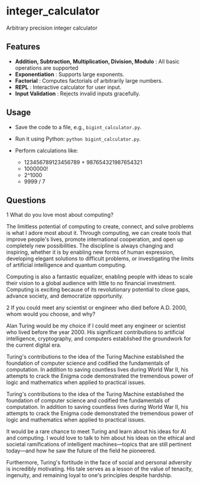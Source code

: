 # integer_calculator

 Arbitrary precision integer calculator

## Features

* **Addition, Subtraction, Multiplication, Division, Modulo** : All basic operations are supported
* **Exponentiation** : Supports large exponents.
* **Factorial** : Computes factorials of arbitrarily large numbers.
* **REPL** : Interactive calculator for user input.
* **Input Validation** : Rejects invalid inputs gracefully.

## Usage

* Save the code to a file, e.g., `bigint_calculator.py`.
* Run it using Python: `python bigint_calculator.py`.
* Perform calculations like:

  * 123456789123456789 + 987654321987654321
  * 1000000!
  * 2^1000
  * 9999 / 7

## Questions 


1 What do you love most about computing?

The limitless potential of computing to create, connect, and solve problems is what I adore most about it. Through computing, we can create tools that improve people's lives, promote international cooperation, and open up completely new possibilities. The discipline is always changing and inspiring, whether it is by enabling new forms of human expression, developing elegant solutions to difficult problems, or investigating the limits of artificial intelligence and quantum computing.

Computing is also a fantastic equalizer, enabling people with ideas to scale their vision to a global audience with little to no financial investment. Computing is exciting because of its revolutionary potential to close gaps, advance society, and democratize opportunity.


2 If you could meet any scientist or engineer who died before A.D. 2000, whom would you choose, and why?

Alan Turing would be my choice if I could meet any engineer or scientist who lived before the year 2000. His significant contributions to artificial intelligence, cryptography, and computers established the groundwork for the current digital era.

Turing's contributions to the idea of the Turing Machine established the foundation of computer science and codified the fundamentals of computation. In addition to saving countless lives during World War II, his attempts to crack the Enigma code demonstrated the tremendous power of logic and mathematics when applied to practical issues.

Turing's contributions to the idea of the Turing Machine established the foundation of computer science and codified the fundamentals of computation. In addition to saving countless lives during World War II, his attempts to crack the Enigma code demonstrated the tremendous power of logic and mathematics when applied to practical issues.

It would be a rare chance to meet Turing and learn about his ideas for AI and computing. I would love to talk to him about his ideas on the ethical and societal ramifications of intelligent machines—topics that are still pertinent today—and how he saw the future of the field he pioneered.

Furthermore, Turing's fortitude in the face of social and personal adversity is incredibly motivating. His tale serves as a lesson of the value of tenacity, ingenuity, and remaining loyal to one's principles despite hardship.
